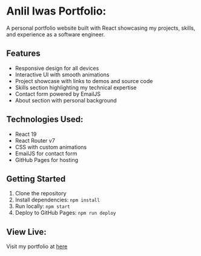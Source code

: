 # Anlil Iwas Portfolio:

A personal portfolio website built with React showcasing my projects, skills, and experience as a software engineer.

## Features
- Responsive design for all devices
- Interactive UI with smooth animations
- Project showcase with links to demos and source code
- Skills section highlighting my technical expertise
- Contact form powered by EmailJS
- About section with personal background

## Technologies Used:
- React 19
- React Router v7
- CSS with custom animations
- EmailJS for contact form
- GitHub Pages for hosting

## Getting Started
1. Clone the repository
2. Install dependencies: `npm install`
3. Run locally: `npm start`
4. Deploy to GitHub Pages: `npm run deploy`

## View Live:
Visit my portfolio at [here](https://anliliwas.com)
